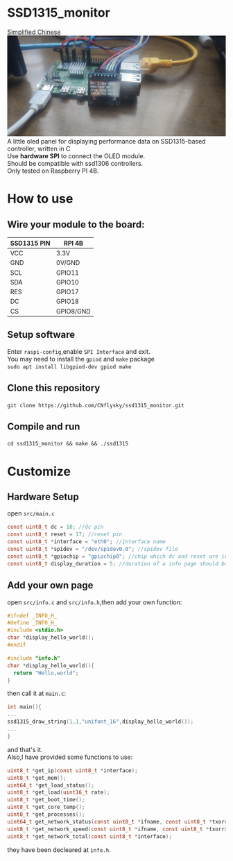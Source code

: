 # SSD1315_monitor
[Simplified Chinese](https://github.com/CNflysky/ssd1315_monitor/blob/main/README_zh.md)  
![demo](https://github.com/CNflysky/ssd1315_monitor/blob/30b27b2acf07eabf27873023a94d65e6d676ec41/IMG_20210726_133237_1.jpg)  
A little oled panel for displaying performance data on SSD1315-based controller, written in C  
Use **hardware SPI** to connect the OLED module.  
Should be compatible with ssd1306 controllers.  
Only tested on Raspberry PI 4B.
# How to use
## Wire your module to the board:  
| SSD1315 PIN | RPI 4B |
| - | - |
| VCC | 3.3V |
| GND | 0V/GND |
| SCL | GPIO11 |
| SDA | GPIO10 |
| RES | GPIO17 |
| DC | GPIO18 |
| CS | GPIO8/GND |
## Setup software
Enter `raspi-config`,enable `SPI Interface` and exit.  
You may need to install the `gpiod` and `make` package  
`sudo apt install libgpiod-dev gpiod make`  
## Clone this repository  
`git clone https://github.com/CNflysky/ssd1315_monitor.git`  
## Compile and run  
`cd ssd1315_monitor && make && ./ssd1315`

# Customize
## Hardware Setup
open `src/main.c`
```c
const uint8_t dc = 18; //dc pin
const uint8_t reset = 17; //reset pin
const uint8_t *interface = "eth0"; //interface name
const uint8_t *spidev = "/dev/spidev0.0"; //spidev file
const uint8_t *gpiochip = "gpiochip0"; //chip which dc and reset are in
const uint8_t display_duration = 5; //duration of a info page should be displayed and switch to next page
```
## Add your own page  
open `src/info.c` and `src/info.h`,then add your own function:
```c
#ifndef _INFO_H_
#define _INFO_H_
#include <stdio.h>
char *display_hello_world();
#endif
```

```c
#include "info.h"
char *display_hello_world(){
  return "Hello,world";
}
```
then call it at `main.c`:
```c
int main(){
...
ssd1315_draw_string(1,1,"unifont_16",display_hello_world());
...
}
```
and that's it.  
Also,I have provided some functions to use:
```c
uint8_t *get_ip(const uint8_t *interface);
uint8_t *get_mem();
uint64_t *get_load_status();
uint8_t *get_load(uint16_t rate);
uint8_t *get_boot_time();
uint8_t *get_core_temp();
uint8_t *get_processes();
uint64_t get_network_status(const uint8_t *ifname, const uint8_t *txorrx);
uint8_t *get_network_speed(const uint8_t *ifname, const uint8_t *txorrx, uint16_t rate);
uint8_t *get_network_total(const uint8_t *interface);
```
they have been decleared at `info.h`.
